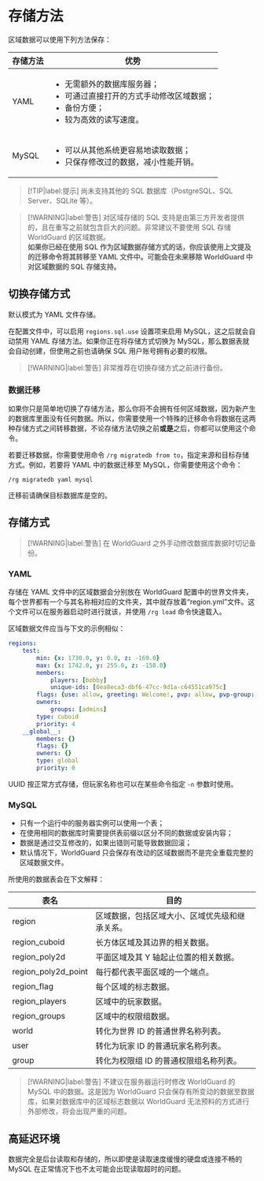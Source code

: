 # 存储方法

区域数据可以使用下列方法保存：

|存储方法|优势|
|---|---|
|YAML|<ul><li>无需额外的数据库服务器；</li><li>可通过直接打开的方式手动修改区域数据；</li><li>备份方便；</li><li>较为高效的读写速度。</li></ul>|
|MySQL|<ul><li>可以从其他系统更容易地读取数据；</li><li>只保存修改过的数据，减小性能开销。</li></ul>|

> [!TIP|label:提示]
> 尚未支持其他的 SQL 数据库（PostgreSQL、SQL Server、SQLite 等）。

> [!WARNING|label:警告]
> 对区域存储的 SQL 支持是由第三方开发者提供的，且在重写之前就包含巨大的问题。非常建议不要使用 SQL 存储 WorldGuard 的区域数据。    
> **如果你已经在使用 SQL 作为区域数据存储方式的话，你应该使用上文提及的迁移命令将其转移至 YAML 文件中。可能会在未来移除 WorldGuard 中对区域数据的 SQL 存储支持。**

## 切换存储方式

默认模式为 YAML 文件存储。

在配置文件中，可以启用 `regions.sql.use` 设置项来启用 MySQL，这之后就会自动禁用 YAML 存储方法。如果你正在将存储方式切换为 MySQL，那么数据表就会自动创建，但使用之前也请确保 SQL 用户账号拥有必要的权限。

> [!WARNING|label:警告]
> 非常推荐在切换存储方式之前进行备份。

### 数据迁移

如果你只是简单地切换了存储方法，那么你将不会拥有任何区域数据，因为新产生的数据库里面没有任何数据。所以，你需要使用一个特殊的迁移命令将数据在这两种存储方式之间转移数据，不论存储方法切换之前**或是**之后，你都可以使用这个命令。

若要迁移数据，你需要使用命令 `/rg migratedb from to`，指定来源和目标存储方式。例如，若要将 YAML 中的数据迁移至 MySQL，你需要使用这个命令：
```
/rg migratedb yaml mysql
```

迁移前请确保目标数据库是空的。

## 存储方式

> [!WARNING|label:警告]
> 在 WorldGuard 之外手动修改数据库数据时切记备份。

### YAML

存储在 YAML 文件中的区域数据会分别放在 WorldGuard 配置中的世界文件夹，每个世界都有一个与其名称相对应的文件夹，其中就存放着“region.yml”文件。这个文件可以在服务器启动时进行就该，并使用 `/rg load` 命令快速载入。

区域数据文件应当与下文的示例相似：
```YAML
regions:
    test:
        min: {x: 1730.0, y: 0.0, z: -169.0}
        max: {x: 1742.0, y: 255.0, z: -158.0}
        members:
            players: [bobby]
            unique-ids: [0ea8eca3-dbf6-47cc-9d1a-c64551ca975c]
        flags: {use: allow, greeting: Welcome!, pvp: allow, pvp-group: MEMBERS}
        owners:
            groups: [admins]
        type: cuboid
        priority: 4
    __global__:
        members: {}
        flags: {}
        owners: {}
        type: global
        priority: 0
```
        
UUID 按正常方式存储，但玩家名称也可以在某些命令指定 `-n` 参数时使用。

### MySQL

* 只有一个运行中的服务器实例可以使用一个表；
* 在使用相同的数据库时需要提供表前缀以区分不同的数据或安装内容；
* 数据是通过交互修改的，如果出错则可能导致数据回滚；
* 默认情况下，WorldGuard 只会保存有改动的区域数据而不是完全重载完整的区域数据文件。

所使用的数据表会在下文解释：

|表名|目的|
|---|---|
|region|区域数据，包括区域大小、区域优先级和继承关系。|
|region_cuboid|长方体区域及其边界的相关数据。|
|region_poly2d|平面区域及其 Y 轴起止位置的相关数据。|
|region_poly2d_point|每行都代表平面区域的一个端点。|
|region_flag|每个区域的标志数据。|
|region_players|区域中的玩家数据。|
|region_groups|区域中的权限组数据。|
|world|转化为世界 ID 的普通世界名称列表。|
|user|转化为玩家 ID 的普通玩家名称列表。|
|group|转化为权限组 ID 的普通权限组名称列表。|

> [!WARNING|label:警告]
> 不建议在服务器运行时修改 WorldGuard 的 MySQL 中的数据。这是因为 WorldGuard 只会保存有所变动的数据至数据库，如果对数据库中的区域标志数据以 WorldGuard 无法预料的方式进行外部修改，将会出现严重的问题。

## 高延迟环境

数据完全是后台读取和存储的，所以即使是读取速度缓慢的硬盘或连接不畅的 MySQL 在正常情况下也不太可能会出现读取超时的问题。